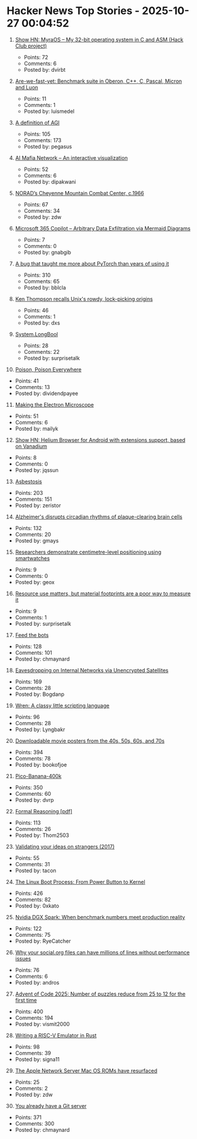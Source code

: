 # Hacker News Top Stories - 2025-10-27 00:04:52

1. [Show HN: MyraOS – My 32-bit operating system in C and ASM (Hack Club project)](https://github.com/dvir-biton/MyraOS)
   - Points: 72
   - Comments: 6
   - Posted by: dvirbt

2. [Are-we-fast-yet: Benchmark suite in Oberon, C++, C, Pascal, Micron and Luon](https://github.com/rochus-keller/Are-we-fast-yet)
   - Points: 11
   - Comments: 1
   - Posted by: luismedel

3. [A definition of AGI](https://arxiv.org/abs/2510.18212)
   - Points: 105
   - Comments: 173
   - Posted by: pegasus

4. [AI Mafia Network – An interactive visualization](https://dipakwani.com/ai-mafia/)
   - Points: 52
   - Comments: 6
   - Posted by: dipakwani

5. [NORAD’s Cheyenne Mountain Combat Center, c.1966](https://flashbak.com/norad-cheyenne-mountain-combat-center-478804/)
   - Points: 67
   - Comments: 34
   - Posted by: zdw

6. [Microsoft 365 Copilot – Arbitrary Data Exfiltration via Mermaid Diagrams](https://www.adamlogue.com/microsoft-365-copilot-arbitrary-data-exfiltration-via-mermaid-diagrams-fixed/)
   - Points: 7
   - Comments: 0
   - Posted by: gnabgib

7. [A bug that taught me more about PyTorch than years of using it](https://elanapearl.github.io/blog/2025/the-bug-that-taught-me-pytorch/)
   - Points: 310
   - Comments: 65
   - Posted by: bblcla

8. [Ken Thompson recalls Unix's rowdy, lock-picking origins](https://thenewstack.io/ken-thompson-recalls-unixs-rowdy-lock-picking-origins/)
   - Points: 46
   - Comments: 1
   - Posted by: dxs

9. [System.LongBool](https://docwiki.embarcadero.com/Libraries/Sydney/en/System.LongBool)
   - Points: 28
   - Comments: 22
   - Posted by: surprisetalk

10. [Poison, Poison Everywhere](https://loeber.substack.com/p/29-poison-poison-everywhere)
   - Points: 41
   - Comments: 13
   - Posted by: dividendpayee

11. [Making the Electron Microscope](https://www.asimov.press/p/electron-microscope)
   - Points: 51
   - Comments: 6
   - Posted by: mailyk

12. [Show HN: Helium Browser for Android with extensions support, based on Vanadium](https://github.com/jqssun/android-helium-browser)
   - Points: 8
   - Comments: 0
   - Posted by: jqssun

13. [Asbestosis](https://diamondgeezer.blogspot.com/2025/10/asbestosis.html)
   - Points: 203
   - Comments: 151
   - Posted by: zeristor

14. [Alzheimer's disrupts circadian rhythms of plaque-clearing brain cells](https://medicine.washu.edu/news/alzheimers-disrupts-circadian-rhythms-of-plaque-clearing-brain-cells/)
   - Points: 132
   - Comments: 20
   - Posted by: gmays

15. [Researchers demonstrate centimetre-level positioning using smartwatches](https://www.otago.ac.nz/news/newsroom/researchers-demonstrate-centimetre-level-positioning-using-smartwatches)
   - Points: 9
   - Comments: 0
   - Posted by: geox

16. [Resource use matters, but material footprints are a poor way to measure it](https://ourworldindata.org/material-footprint-limitations)
   - Points: 9
   - Comments: 1
   - Posted by: surprisetalk

17. [Feed the bots](https://maurycyz.com/misc/the_cost_of_trash/)
   - Points: 128
   - Comments: 101
   - Posted by: chmaynard

18. [Eavesdropping on Internal Networks via Unencrypted Satellites](https://satcom.sysnet.ucsd.edu/)
   - Points: 169
   - Comments: 28
   - Posted by: Bogdanp

19. [Wren: A classy little scripting language](https://wren.io/)
   - Points: 96
   - Comments: 28
   - Posted by: Lyngbakr

20. [Downloadable movie posters from the 40s, 50s, 60s, and 70s](https://hrc.contentdm.oclc.org/digital/collection/p15878coll84/search)
   - Points: 394
   - Comments: 78
   - Posted by: bookofjoe

21. [Pico-Banana-400k](https://github.com/apple/pico-banana-400k)
   - Points: 350
   - Comments: 60
   - Posted by: dvrp

22. [Formal Reasoning [pdf]](https://cs.ru.nl/~freek/courses/fr-2025/public/fr.pdf)
   - Points: 113
   - Comments: 26
   - Posted by: Thom2503

23. [Validating your ideas on strangers (2017)](https://jeremyaboyd.com/post/validating-your-ideas-on-strangers)
   - Points: 55
   - Comments: 31
   - Posted by: tacon

24. [The Linux Boot Process: From Power Button to Kernel](https://www.0xkato.xyz/linux-boot/)
   - Points: 426
   - Comments: 82
   - Posted by: 0xkato

25. [Nvidia DGX Spark: When benchmark numbers meet production reality](https://publish.obsidian.md/aixplore/Practical+Applications/dgx-lab-benchmarks-vs-reality-day-4)
   - Points: 122
   - Comments: 75
   - Posted by: RyeCatcher

26. [Why your social.org files can have millions of lines without performance issues](https://en.andros.dev/blog/4e12225f/why-your-socialorg-files-can-have-millions-of-lines-without-any-performance-issues/)
   - Points: 76
   - Comments: 6
   - Posted by: andros

27. [Advent of Code 2025: Number of puzzles reduce from 25 to 12 for the first time](https://adventofcode.com/2025/about#faq_num_days)
   - Points: 400
   - Comments: 194
   - Posted by: vismit2000

28. [Writing a RISC-V Emulator in Rust](https://book.rvemu.app/)
   - Points: 98
   - Comments: 39
   - Posted by: signa11

29. [The Apple Network Server Mac OS ROMs have resurfaced](http://oldvcr.blogspot.com/2025/10/the-apple-network-server-macos-roms.html)
   - Points: 25
   - Comments: 2
   - Posted by: zdw

30. [You already have a Git server](https://maurycyz.com/misc/easy_git/)
   - Points: 371
   - Comments: 300
   - Posted by: chmaynard

